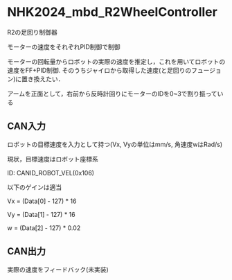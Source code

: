 # NHK2024_mbd_R2WheelController
R2の足回り制御器

モーターの速度をそれぞれPID制御で制御

モーターの回転量からロボットの実際の速度を推定し，これを用いてロボットの速度をFF+PID制御.
そのうちジャイロから取得した速度(と足回りのフュージョン)に置き換えたい．

アームを正面として，右前から反時計回りにモーターのIDを0~3で割り振っている

## CAN入力
ロボットの目標速度を入力として持つ(Vx, Vyの単位はmm/s, 角速度wはRad/s)

現状，目標速度はロボット座標系

ID: CANID_ROBOT_VEL(0x106)

以下のゲインは適当

Vx = (Data[0] - 127) * 16

Vy = (Data[1] - 127) * 16

w  = (Data[2] - 127) * 0.02

## CAN出力
実際の速度をフィードバック(未実装)
